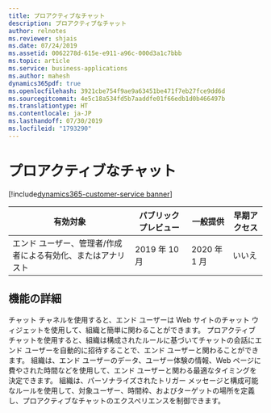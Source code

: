 ```yaml
---
title: プロアクティブなチャット
description: プロアクティブなチャット
author: relnotes
ms.reviewer: shjais
ms.date: 07/24/2019
ms.assetid: 0062278d-615e-e911-a96c-000d3a1c7bbb
ms.topic: article
ms.service: business-applications
ms.author: mahesh
dynamics365pdf: true
ms.openlocfilehash: 3921cbe754f9ae9a63451be471f7eb27fce9dd6d
ms.sourcegitcommit: 4e5c18a534fd5b7aaddfe01f66edb1d0b466497b
ms.translationtype: HT
ms.contentlocale: ja-JP
ms.lasthandoff: 07/30/2019
ms.locfileid: "1793290"
---
```

# <a name="proactive-chat"></a>プロアクティブなチャット
[!include[dynamics365-customer-service banner](../includes/dynamics365-customer-service.md)]

| 有効対象    |  パブリック プレビュー | 一般提供 | 早期アクセス |
| ---------- | ---------- |---------- |---------- |
|エンド ユーザー、管理者/作成者による有効化、またはアナリスト|2019 年 10 月| 2020 年 1 月|いいえ |






## <a name="feature-details"></a>機能の詳細
<!--feature detail start -->
チャット チャネルを使用すると、エンド ユーザーは Web サイトのチャット ウィジェットを使用して、組織と簡単に関わることができます。 プロアクティブ チャットを使用すると、組織は構成されたルールに基づいてチャットの会話にエンド ユーザーを自動的に招待することで、エンド ユーザーと関わることができます。 組織は、エンド ユーザーのデータ、ユーザー体験の情報、Web ページに費やされた時間などを使用して、エンド ユーザーと関わる最適なタイミングを決定できます。 組織は、パーソナライズされたトリガー メッセージと構成可能なルールを使用して、対象ユーザー、時間枠、およびターゲットの場所を定義し、プロアクティブなチャットのエクスペリエンスを制御できます。
<!--feature detail end -->











